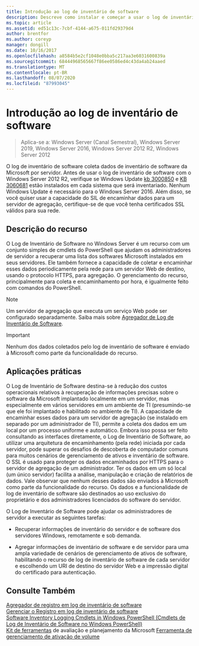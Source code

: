 ```yaml
---
title: Introdução ao log de inventário de software
description: Descreve como instalar e começar a usar o log de inventário de software
ms.topic: article
ms.assetid: ed51c13c-7cbf-4144-a675-011fd29379d4
author: brentfor
ms.author: coreyp
manager: dongill
ms.date: 10/16/2017
ms.openlocfilehash: a8584b5e2cf1048e0bba5c217aa3e6031600839a
ms.sourcegitcommit: 68444968565667f86ee0586ed4c43da4ab24aaed
ms.translationtype: MT
ms.contentlocale: pt-BR
ms.lasthandoff: 08/07/2020
ms.locfileid: "87993045"
---
```

# <a name="get-started-with-software-inventory-logging"></a>Introdução ao log de inventário de software

>Aplica-se a: Windows Server (Canal Semestral), Windows Server 2019, Windows Server 2016, Windows Server 2012 R2, Windows Server 2012

 O log de inventário de software coleta dados de inventário de software da Microsoft por servidor. Antes de usar o log de inventário de software com o Windows Server 2012 R2, verifique se Windows Update [kb 3000850](https://support.microsoft.com/kb/3000850) e [KB 3060681](https://support.microsoft.com/kb/3060681) estão instalados em cada sistema que será inventariado. Nenhum Windows Update é necessário para o Windows Server 2016. Além disso, se você quiser usar a capacidade do SIL de encaminhar dados para um servidor de agregação, certifique-se de que você tenha certificados SSL válidos para sua rede.

## <a name="feature-description"></a><a name="BKMK_OVER"></a>Descrição do recurso
O Log de Inventário de Software no Windows Server é um recurso com um conjunto simples de cmdlets do PowerShell que ajudam os administradores de servidor a recuperar uma lista dos softwares Microsoft instalados em seus servidores. Ele também fornece a capacidade de coletar e encaminhar esses dados periodicamente pela rede para um servidor Web de destino, usando o protocolo HTTPS, para agregação. O gerenciamento do recurso, principalmente para coleta e encaminhamento por hora, é igualmente feito com comandos do PowerShell.

> [!NOTE]
> Um servidor de agregação que executa um serviço Web pode ser configurado separadamente. Saiba mais sobre [Agregador de Log de Inventário de Software](software-inventory-logging-aggregator.md).

> [!IMPORTANT]
> Nenhum dos dados coletados pelo log de inventário de software é enviado à Microsoft como parte da funcionalidade do recurso.

## <a name="practical-applications"></a><a name="BKMK_APP"></a>Aplicações práticas
O Log de Inventário de Software destina-se à redução dos custos operacionais relativos à recuperação de informações precisas sobre o software da Microsoft implantado localmente em um servidor, mas especialmente em vários servidores em um ambiente de TI (presumindo-se que ele foi implantado e habilitado no ambiente de TI). A capacidade de encaminhar esses dados para um servidor de agregação (se instalado em separado por um administrador de TI), permite a coleta dos dados em um local por um processo uniforme e automático. Embora isso possa ser feito consultando as interfaces diretamente, o Log de Inventário de Software, ao utilizar uma arquitetura de encaminhamento (pela rede) iniciada por cada servidor, pode superar os desafios de descoberta de computador comuns para muitos cenários de gerenciamento de ativos e inventário de software. O SSL é usado para proteger os dados encaminhados por HTTPS para o servidor de agregação de um administrador. Ter os dados em um só local (um único servidor) facilita a análise, manipulação e criação de relatórios de dados. Vale observar que nenhum desses dados são enviados à Microsoft como parte da funcionalidade do recurso. Os dados e a funcionalidade de log de inventário de software são destinados ao uso exclusivo do proprietário e dos administradores licenciados do software do servidor.

O Log de Inventário de Software pode ajudar os administradores de servidor a executar as seguintes tarefas:

-   Recuperar informações de inventário do servidor e de software dos servidores Windows, remotamente e sob demanda.

-   Agregar informações de inventário de software e de servidor para uma ampla variedade de cenários de gerenciamento de ativos de software, habilitando o recurso de log de inventário de software de cada servidor e escolhendo um URI de destino do servidor Web e a impressão digital do certificado para autenticação.

## <a name="see-also"></a>Consulte Também
[Agregador de registro em log de inventário de software](/previous-versions/windows/it-pro/windows-server-2012-R2-and-2012/mt572043(v=ws.11))<br>
[Gerenciar o Registro em log de inventário de software](manage-software-inventory-logging.md)<br>
[Software Inventory Logging Cmdlets in Windows PowerShell (Cmdlets de Log de Inventário de Software no Windows PowerShell)](/powershell/module/softwareinventorylogging/?view=winserver2012R2-ps)<br>
[Kit de ferramentas](https://www.microsoft.com/download/en/details.aspx?id=7826) 
 de avaliação e planejamento da Microsoft [Ferramenta de gerenciamento de ativação de volume](https://blogs.technet.com/b/volume-licensing/)
